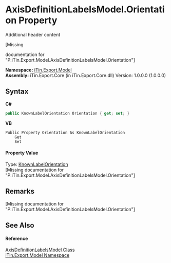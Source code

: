 # AxisDefinitionLabelsModel.Orientation Property 
Additional header content 

\[Missing <summary> documentation for "P:iTin.Export.Model.AxisDefinitionLabelsModel.Orientation"\]

**Namespace:**&nbsp;<a href="ef57ffcc-e95e-b212-5a46-9aa6f5a3511f">iTin.Export.Model</a><br />**Assembly:**&nbsp;iTin.Export.Core (in iTin.Export.Core.dll) Version: 1.0.0.0 (1.0.0.0)

## Syntax

**C#**<br />
``` C#
public KnownLabelOrientation Orientation { get; set; }
```

**VB**<br />
``` VB
Public Property Orientation As KnownLabelOrientation
	Get
	Set
```


#### Property Value
Type: <a href="3a8b51ee-0d6d-1873-b69c-a4e8e8f08e34">KnownLabelOrientation</a><br />\[Missing <value> documentation for "P:iTin.Export.Model.AxisDefinitionLabelsModel.Orientation"\]

## Remarks
\[Missing <remarks> documentation for "P:iTin.Export.Model.AxisDefinitionLabelsModel.Orientation"\]

## See Also


#### Reference
<a href="01baa1cf-fe80-d665-0a49-2a681d59453f">AxisDefinitionLabelsModel Class</a><br /><a href="ef57ffcc-e95e-b212-5a46-9aa6f5a3511f">iTin.Export.Model Namespace</a><br />